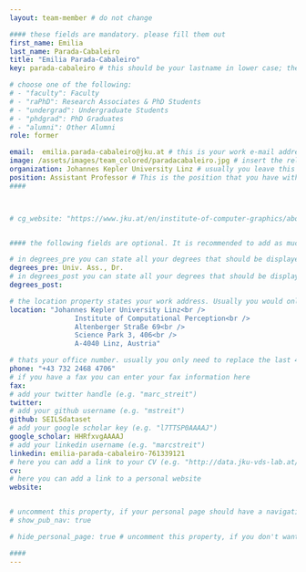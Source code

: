 ```yaml
---
layout: team-member # do not change

#### these fields are mandatory. please fill them out
first_name: Emilia
last_name: Parada-Cabaleiro
title: "Emilia Parada-Cabaleiro"
key: parada-cabaleiro # this should be your lastname in lower case; the key is important for publications or other listings that need to be linked to your profile. it needs to be unique (should there be someone else with the same lastname, please contact the admin)

# choose one of the following: 
# - "faculty": Faculty
# - "raPhD": Research Associates & PhD Students
# - "undergrad": Undergraduate Students
# - "phdgrad": PhD Graduates
# - "alumni": Other Alumni
role: former

email:  emilia.parada-cabaleiro@jku.at # this is your work e-mail address
image: /assets/images/team_colored/paradacabaleiro.jpg # insert the relative link to your profile image
organization: Johannes Kepler University Linz # usually you leave this unchanged, but if your have a different organization, feel free to change the property
position: Assistant Professor # This is the position that you have within your organization. e.g. "Project Assistant", "University Assistant", "Technical Support", "Student Research" (or whatever Marc tells you^^)
####



# cg_website: "https://www.jku.at/en/institute-of-computer-graphics/about-us/team/marc-streit/" # if you add this link, there won't be a local page for your profile, but you would be redirected to another website (usually you would link your profile in the cg website)


#### the following fields are optional. It is recommended to add as much information as possible, since otherwise your page would look empty ;)

# in degrees_pre you can state all your degrees that should be displayed in front of your name e.g. "Dr", "DI", "Prof" etc. (or a combination of several)
degrees_pre: Univ. Ass., Dr.
# in degrees_post you can state all your degrees that should be displayed after your name e.g. "BSc", "MSc" etc. (or a combination of several)
degrees_post:

# the location property states your work address. Usually you would only need to adjust the room number below i.e. change "0357" which is Marc's office to your own
location: "Johannes Kepler University Linz<br />
                Institute of Computational Perception<br />
                Altenberger Straße 69<br />
                Science Park 3, 406<br />
                A-4040 Linz, Austria"

# thats your office number. usually you only need to replace the last 4 numbers with your own extension i.e. replace "6635" (you can find the extension on the right top of your office phone)
phone: "+43 732 2468 4706"
# if you have a fax you can enter your fax information here
fax:
# add your twitter handle (e.g. "marc_streit")
twitter:
# add your github username (e.g. "mstreit")
github: SEILSdataset
# add your google scholar key (e.g. "l7TTSP0AAAAJ")
google_scholar: HHRfxvgAAAAJ
# add your linkedin username (e.g. "marcstreit")
linkedin: emilia-parada-cabaleiro-761339121
# here you can add a link to your CV (e.g. "http://data.jku-vds-lab.at/team/marc/cv_streit.pdf")
cv:
# here you can add a link to a personal website
website:


# uncomment this property, if your personal page should have a navigation for publications (i.e. if you have many publiations). usually you don't need this.
# show_pub_nav: true

# hide_personal_page: true # uncomment this property, if you don't want to link to a local personal page. usually you don't need this

####
---
```


